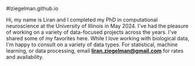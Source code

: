 #lziegelman.github.io

Hi, my name is Liran and I completed my PhD in computational neuroscience at the University of Illinois in May 2024. I've had the pleasure of working on a variety of data-focused projects across the years. I've shared some of my favorites here. While I love working with biological data, I'm happy to consult on a variety of data types. For statistical, machine learning, or data processing, email **liran.ziegelman@gmail.com** for rates and availability.